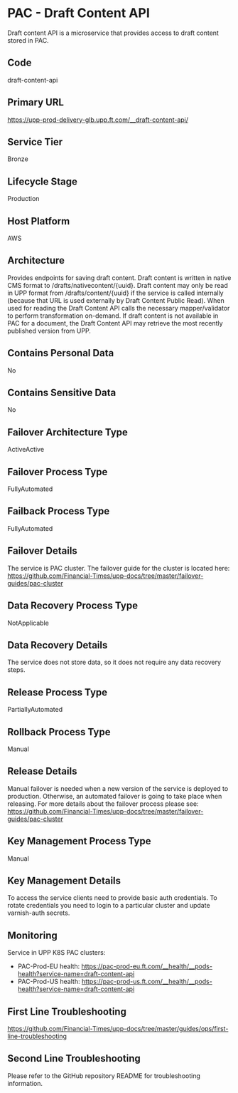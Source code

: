 <!--
    Written in the format prescribed by https://github.com/Financial-Times/runbook.md.
    Any future edits should abide by this format.
-->
# PAC - Draft Content API

Draft content API is a microservice that provides access to draft content stored in PAC.

## Code

draft-content-api

## Primary URL

https://upp-prod-delivery-glb.upp.ft.com/__draft-content-api/

## Service Tier

Bronze

## Lifecycle Stage

Production

## Host Platform

AWS

## Architecture

Provides endpoints for saving draft content. Draft content is written in native CMS format to /drafts/nativecontent/{uuid}.
Draft content may only be read in UPP format from /drafts/content/{uuid} if the service is called internally
(because that URL is used externally by Draft Content Public Read). When used for reading the Draft Content API calls
the necessary mapper/validator to perform transformation on-demand. If draft content is not available in PAC for a document,
the Draft Content API may retrieve the most recently published version from UPP.

## Contains Personal Data

No

## Contains Sensitive Data

No

<!-- Placeholder - remove HTML comment markers to activate
## Can Download Personal Data
Choose Yes or No

...or delete this placeholder if not applicable to this system
-->

<!-- Placeholder - remove HTML comment markers to activate
## Can Contact Individuals
Choose Yes or No

...or delete this placeholder if not applicable to this system
-->

## Failover Architecture Type

ActiveActive

## Failover Process Type

FullyAutomated

## Failback Process Type

FullyAutomated

## Failover Details

The service is PAC cluster.
The failover guide for the cluster is located here:
<https://github.com/Financial-Times/upp-docs/tree/master/failover-guides/pac-cluster>

## Data Recovery Process Type

NotApplicable

## Data Recovery Details

The service does not store data, so it does not require any data recovery steps.

## Release Process Type

PartiallyAutomated

## Rollback Process Type

Manual

## Release Details

Manual failover is needed when a new version of
the service is deployed to production.
Otherwise, an automated failover is going to take place when releasing.
For more details about the failover process please see: <https://github.com/Financial-Times/upp-docs/tree/master/failover-guides/pac-cluster>

<!-- Placeholder - remove HTML comment markers to activate
## Heroku Pipeline Name
Enter descriptive text satisfying the following:
This is the name of the Heroku pipeline for this system. If you don't have a pipeline, this is the name of the app in Heroku. A pipeline is a group of Heroku apps that share the same codebase where each app in a pipeline represents the different stages in a continuous delivery workflow, i.e. staging, production.

...or delete this placeholder if not applicable to this system
-->

## Key Management Process Type

Manual

## Key Management Details

To access the service clients need to provide basic auth credentials.
To rotate credentials you need to login to a particular cluster and update varnish-auth secrets.

## Monitoring

Service in UPP K8S PAC clusters:

*   PAC-Prod-EU health: <https://pac-prod-eu.ft.com/__health/__pods-health?service-name=draft-content-api>
*   PAC-Prod-US health: <https://pac-prod-us.ft.com/__health/__pods-health?service-name=draft-content-api>

## First Line Troubleshooting

<https://github.com/Financial-Times/upp-docs/tree/master/guides/ops/first-line-troubleshooting>

## Second Line Troubleshooting

Please refer to the GitHub repository README for troubleshooting information.